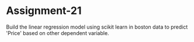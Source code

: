 # Assignment-21

Build the linear regression model using scikit learn in boston data to predict 'Price' based on other dependent variable.
